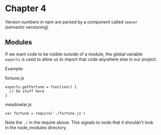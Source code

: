 # Chapter 4

Version numbers in npm are parsed by a component called `semver`
(semantic versioning)

## Modules

If we want code to be visible outside of a module, the global variable `exports`
is used to allow us to import that code anywhere else in our project.

Example:

fortune.js

    exports.getFortune = function() {
      // Do stuff here
    }

meadowlar.js

    var fortune = require('./fortune.js')

Note the `./` in the require above. This signals to node that it shouldn't look
in the node_modules directory.